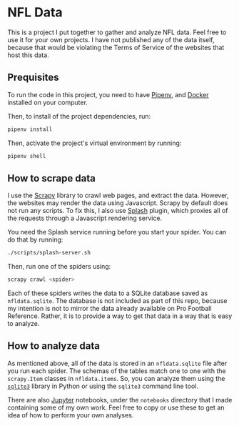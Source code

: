 # NFL Data

This is a project I put together to gather and analyze NFL data. Feel free to
use it for your own projects. I have not published any of the data itself,
because that would be violating the Terms of Service of the websites that host
this data.

## Prequisites

To run the code in this project, you need to have [Pipenv][pipenv], and
[Docker][docker] installed on your computer. 

Then, to install of the project dependencies, run:

```sh
pipenv install
```

Then, activate the project's virtual environment by running:

```sh
pipenv shell
```

## How to scrape data

I use the [Scrapy][scrapy] library to crawl web pages, and extract the data.
However, the websites may render the data using Javascript. Scrapy by default
does not run any scripts. To fix this, I also use [Splash][splash] plugin, which
proxies all of the requests through a Javascript rendering service.

You need the Splash service running before you start your spider. You can do
that by running:

```sh
./scripts/splash-server.sh
``` 

Then, run one of the spiders using:

```sh
scrapy crawl <spider>
```

Each of these spiders writes the data to a SQLite database saved as
`nfldata.sqlite`. The database is not included as part of this repo, because my
intention is not to mirror the data already available on Pro Football Reference.
Rather, it is to provide a way to get that data in a way that is easy to
analyze.

## How to analyze data

As mentioned above, all of the data is stored in an `nfldata.sqlite` file after
you run each spider. The schemas of the tables match one to one with the
`scrapy.Item` classes in `nfldata.items`. So, you can analyze them using the
[`sqlite3`][sqlite] library in Python or using the `sqlite3` command line tool.

There are also [Jupyter][jupyter] notebooks, under the `notebooks` directory
that I made containing some of my own work. Feel free to copy or use these to
get an idea of how to perform your own analyses.

[pipenv]:https://github.com/pypa/pipenv
[docker]:https://docs.docker.com/
[scrapy]:https://scrapy.org/
[splash]:https://github.com/scrapy-plugins/scrapy-splash
[sqlite]:https://docs.python.org/3/library/sqlite3.html
[jupyter]:https://jupyter.org/
